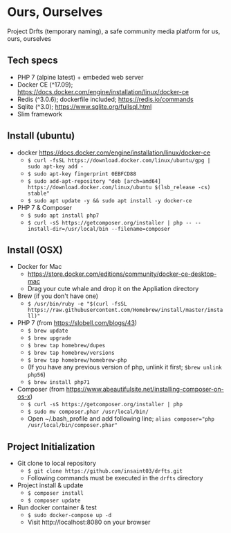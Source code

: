 # Ours, Ourselves

Project Drfts (temporary naming), a safe community media platform for us, ours, ourselves

## Tech specs
 - PHP 7 (alpine latest) + embeded web server
 - Docker CE (^17.09); https://docs.docker.com/engine/installation/linux/docker-ce
 - Redis (^3.0.6); dockerfile included; https://redis.io/commands
 - Sqlite (^3.0); https://www.sqlite.org/fullsql.html
 - Slim framework

## Install (ubuntu)
 - docker https://docs.docker.com/engine/installation/linux/docker-ce
   - `$ curl -fsSL https://download.docker.com/linux/ubuntu/gpg | sudo apt-key add -`
   - `$ sudo apt-key fingerprint 0EBFCD88`
   - `$ sudo add-apt-repository "deb [arch=amd64] https://download.docker.com/linux/ubuntu $(lsb_release -cs) stable"`
   - `$ sudo apt update -y && sudo apt install -y docker-ce`
 - PHP 7 & Composer
   - `$ sudo apt install php7`
   - `$ curl -sS https://getcomposer.org/installer | php -- --install-dir=/usr/local/bin --filename=composer`

## Install (OSX)
 - Docker for Mac
   - https://store.docker.com/editions/community/docker-ce-desktop-mac
   - Drag your cute whale and drop it on the Appliation directory
 - Brew (if you don't have one)
   - `$ /usr/bin/ruby -e "$(curl -fsSL https://raw.githubusercontent.com/Homebrew/install/master/install)"`
 - PHP 7 (from https://slobell.com/blogs/43) 
   - `$ brew update`
   - `$ brew upgrade`
   - `$ brew tap homebrew/dupes`
   - `$ brew tap homebrew/versions`
   - `$ brew tap homebrew/homebrew-php`
   - (If you have any previous version of php, unlink it first; `$brew unlink php56`)
   - `$ brew install php71`
 - Composer (from https://www.abeautifulsite.net/installing-composer-on-os-x)
   - `$ curl -sS https://getcomposer.org/installer | php`
   - `$ sudo mv composer.phar /usr/local/bin/`
   - Open ~/.bash_profile and add following line; `alias composer="php /usr/local/bin/composer.phar"`

## Project Initialization
 - Git clone to local repository
   - `$ git clone https://github.com/insaint03/drfts.git`
   - Following commands must be executed in the `drfts` directory
 - Project install & update
   - `$ composer install`
   - `$ composer update`
 - Run docker container & test
   - `$ sudo docker-compose up -d`
   - Visit http://localhost:8080 on your browser

 
